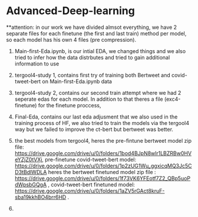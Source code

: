 # Advanced-Deep-learning

**attention: in our work we have divided almsot everything, we have 2 separate files for each finetune (the first and last train) method per model, so each model has his own 4 files (pre compression).  

1) Main-first-Eda.ipynb, is our intial EDA, we changed things and we also tried to infer how the data distrbutes and tried to gain additional information to use

2) tergool4-study 1, contains first try of training both Bertweet and covid-tweet-bert on Main-first-Eda.ipynb data

3) tergool4-study 2, contains our second train attempt where we had 2 seperate edas for each model. In addition to that theres a file (exc4-finetune) for the finetune proccess,  

4) Final-Eda, contains our last eda adjusment that we also used in the training process of HF, we also tried to train the models via the tergool4 way but we failed to improve the ct-bert but bertweet was better.

5) the best models from tergool4, heres the pre-fintune bertweet model zip file: https://drive.google.com/drive/u/0/folders/1bod4BJpN8wlr1LBZRBw0HVeYZjZ0tVXj, pre-finetune covid-tweet-bert model: https://drive.google.com/drive/u/0/folders/1p2zUG1Wu_ggxicqMQ3Jc5CD3tBdIWDLA
heres the bertweet finetuned model zip file : https://drive.google.com/drive/u/0/folders/1f73VK6YFEotf7Z2_QBp5uoPdWpsbGQgA , covid-tweet-bert finetuned model: https://drive.google.com/drive/u/0/folders/1aZV5rGAct8kruF-sba19kkhBO4brr6HD .

6)
